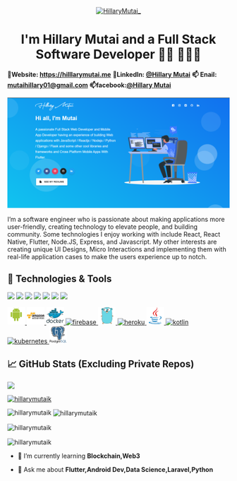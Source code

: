 <!-- # Hello, folks! <img src="https://github.com/hillarymutaik/hillarymutaik/blob/main/wave.gif" width="30px"> -->

<p align="center"> <a href="https://twitter.com/HillaryMutai_" target="blank"><img src="https://img.shields.io/twitter/follow/HillaryMutai_?logo=twitter&style=for-the-badge" alt="HillaryMutai_" /></a> </p>

<h1 align="center">I'm Hillary Mutai and a Full Stack Software Developer 👋🏽 🧑🏽‍💻</h1>


**🌱Website: https://hilllarymutai.me**
**💬LinkedIn: [@Hillary Mutai](https://linkedin.com/in/hillarymutai)** 
**📫 Enail: mutaihillary01@gmail.com**
**📫facebook:[@Hillary Mutai](https://web.facebook.com/hillarymutaik)**


<!-- <a href="https://github.com/hillarymutaik/myportfolio/blob/main/LICENSE"><img alt="GitHub license" src="https://img.shields.io/github/license/hillarymutaik/myportfolio"></a><a href="https://github.com/hillarymutaik/myportfolio/issues"><img alt="GitHub issues" src="https://img.shields.io/github/issues/hillarymutaik/myportfolio"></a><a href="https://github.com/hillarymutaik/myportfolio/network"><img alt="GitHub forks" src="https://img.shields.io/github/forks/hillarymutaik/myportfolio"></a> <a href="https://github.com/hillarymutaik/myportfolio/stargazers"><img alt="GitHub stars" src="https://img.shields.io/github/stars/hillarymutaik/myportfolio"></a> -->

<p align="center">
  <kbd>
<img src="https://raw.githubusercontent.com/hillarymutaik/hillarymutaik/master/mutai.png" alt="Banner that says Hillary Mutai">
 </kbd>
</p>

I’m a software engineer who is passionate about making applications more user-friendly, creating technology to elevate people, and building community. Some technologies I enjoy working with include React, React Native, Flutter, Node.JS, Express, and Javascript. My other interests are creating unique UI Designs, Micro Interactions and implementing them with real-life application cases to make the users experience up to notch.


<!-- <h3 align="left">Connect with me: <p align="center"> <a href="https://linkedin.com/in/hillary-k-mutai" target="blank"><img src="https://img.shields.io/linkedin/in/hillary-k-mutai?logo=linkedin&style=for-the-badge" alt="HillaryMutai_" /></a> </p></h3> -->

<!-- <p align="left">
<a href="https://twitter.com/HillaryMutai_" target="blank"><img align="center" src="https://raw.githubusercontent.com/rahuldkjain/github-profile-readme-generator/master/src/images/icons/Social/twitter.svg" alt="HillaryMutai_" height="30" width="40" /></a>
</p> -->


## 🔧 Technologies & Tools
![](https://img.shields.io/badge/OS-Linux-informational?style=flat&logo=linux&logoColor=white&color=0366d6)
![](https://img.shields.io/badge/Editor-IntelliJ_IDEA-informational?style=flat&logo=intellij-idea&logoColor=white&color=0366d6)
![](https://img.shields.io/badge/Code-Laravel-informational?style=flat&logo=laravel&logoColor=white&color=0366d6)
![](https://img.shields.io/badge/Code-JavaScript-informational?style=flat&logo=javascript&logoColor=white&color=0366d6)
![](https://img.shields.io/badge/Shell-Bash-informational?style=flat&logo=gnu-bash&logoColor=white&color=0366d6)
![](https://img.shields.io/badge/Tools-Docker-informational?style=flat&logo=docker&logoColor=white&color=0366d6)
![](https://img.shields.io/badge/Tools-Kubernetes-informational?style=flat&logo=kubernetes&logoColor=white&color=0366d6)


<!-- <h3 align="left">Languages and Tools:</h3> -->
<p align="left"> <a href="https://developer.android.com" target="_blank"> <img src="https://raw.githubusercontent.com/devicons/devicon/master/icons/android/android-original-wordmark.svg" alt="android" width="40" height="40"/> </a> <a href="https://aws.amazon.com" target="_blank"> <img src="https://raw.githubusercontent.com/devicons/devicon/master/icons/amazonwebservices/amazonwebservices-original-wordmark.svg" alt="aws" width="40" height="40"/> </a> <a href="https://www.docker.com/" target="_blank"> <img src="https://raw.githubusercontent.com/devicons/devicon/master/icons/docker/docker-original-wordmark.svg" alt="docker" width="40" height="40"/> </a> <a href="https://firebase.google.com/" target="_blank"> <img src="https://www.vectorlogo.zone/logos/firebase/firebase-icon.svg" alt="firebase" width="40" height="40"/> </a> <a href="https://golang.org" target="_blank"> <img src="https://raw.githubusercontent.com/devicons/devicon/master/icons/go/go-original.svg" alt="go" width="40" height="40"/> </a> <a href="https://heroku.com" target="_blank"> <img src="https://www.vectorlogo.zone/logos/heroku/heroku-icon.svg" alt="heroku" width="40" height="40"/> </a> <a href="https://www.java.com" target="_blank"> <img src="https://raw.githubusercontent.com/devicons/devicon/master/icons/java/java-original.svg" alt="java" width="40" height="40"/> </a> <a href="https://kotlinlang.org" target="_blank"> <img src="https://www.vectorlogo.zone/logos/kotlinlang/kotlinlang-icon.svg" alt="kotlin" width="40" height="40"/> </a> <a href="https://kubernetes.io" target="_blank"> <img src="https://www.vectorlogo.zone/logos/kubernetes/kubernetes-icon.svg" alt="kubernetes" width="40" height="40"/> </a> <a href="https://www.postgresql.org" target="_blank"> <img src="https://raw.githubusercontent.com/devicons/devicon/master/icons/postgresql/postgresql-original-wordmark.svg" alt="postgresql" width="40" height="40"/> </a> </p>

## &#x1f4c8; GitHub Stats (Excluding Private Repos)
<p align="left">
<a href="https://github.com/hillarymutaik">
  <img align="center" src="https://github-readme-stats.vercel.app/api?username=hillarymutaik&theme=algolia&show_icons=true&count_private=true" />
</a>
</p>


<p align="left"> <a href="https://github.com/ryo-ma/github-profile-trophy"><img src="https://github-profile-trophy.vercel.app/?username=hillarymutaik&theme=algolia" alt="hillarymutaik" /></a> </p>

<!-- <p align="left"> <a href="https://twitter.com/HillaryMutai_" target="blank"><img src="https://img.shields.io/twitter/follow/HillaryMutai_?logo=twitter&style=for-the-badge" alt="HillaryMutai_" /></a> </p> -->

<p><img align="left" src="https://github-readme-stats.vercel.app/api/top-langs?username=hillarymutaik&show_icons=true&locale=en&layout=compact&theme=matrix" alt="hillarymutaik" /></p>

<p>&nbsp;<img align="center" src="https://github-readme-stats.vercel.app/api?username=hillarymutaik&show_icons=true&locale=en&theme=algolia" alt="hillarymutaik" /></p>

<p><img align="center" src="https://github-readme-streak-stats.herokuapp.com/?user=hillarymutaik&theme=matrix" alt="hillarymutaik" /></p>


<p><img align="center" src="https://github-profile-trophy.vercel.app/?username=hillarymutaik&row=1&column=6" alt="hillarymutaik" /></p>


- 🌱 I’m currently learning **Blockchain,Web3**

- 💬 Ask me about **Flutter,Android Dev,Data Science,Laravel,Python**












